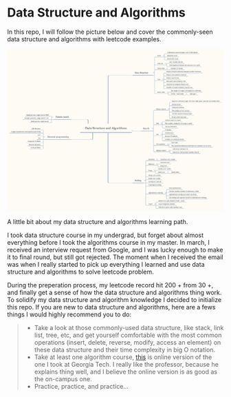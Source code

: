 # Data Structure and Algorithms

In this repo, I will follow the picture below and cover the commonly-seen data structure and algorithms with leetcode examples.  

![](pic/summary.png)


A little bit about my data structure and algorithms learning path.  

I took data structure course in my undergrad, but forget about almost everything before I took the algorithms course in my master. In march, I received an interview request from Google, and I was lucky enough to make it to final round, but still got rejected. The moment when I received the email was when I really started to pick up everything I learned and use data structure and algorithms to solve leetcode problem. 

During the preperation process, my leetcode record hit 200 + from 30 +, and finally get a sense of how the data structure and algorithms thing work. To solidify my data structure and algorithm knowledge I decided to initialize this repo. If you are new to data structure and algorithms, here are a fews things I would highly recommend you to do: 
> 
> * Take a look at those commonly-used data structure, like stack, link list, tree, etc, and get yourself comfortable with the most common operations (insert, delete, reverse, modify, access an element) on these data structure and their time complexity in big O notation.
> * Take at least one algorithm course, [this](https://classroom.udacity.com/courses/ud401) is online version of the one I took at Georgia Tech. I really like the professor, because he explains thing well, and I believe the online version is as good as the on-campus one.
> * Practice, practice, and practice...  

